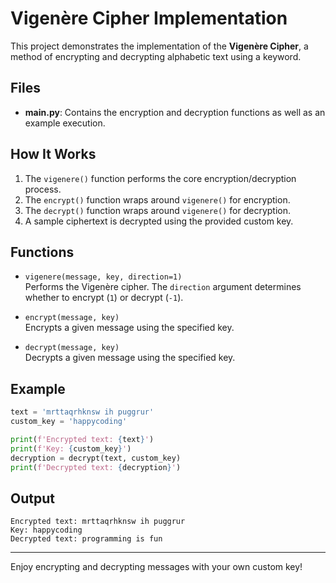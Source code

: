 # Vigenère Cipher Implementation

This project demonstrates the implementation of the **Vigenère Cipher**,
a method of encrypting and decrypting alphabetic text using a keyword.

## Files

-   **main.py**: Contains the encryption and decryption functions as
    well as an example execution.

## How It Works

1.  The `vigenere()` function performs the core encryption/decryption
    process.
2.  The `encrypt()` function wraps around `vigenere()` for encryption.
3.  The `decrypt()` function wraps around `vigenere()` for decryption.
4.  A sample ciphertext is decrypted using the provided custom key.

## Functions

-   `vigenere(message, key, direction=1)`\
    Performs the Vigenère cipher. The `direction` argument determines
    whether to encrypt (`1`) or decrypt (`-1`).

-   `encrypt(message, key)`\
    Encrypts a given message using the specified key.

-   `decrypt(message, key)`\
    Decrypts a given message using the specified key.

## Example

``` python
text = 'mrttaqrhknsw ih puggrur'
custom_key = 'happycoding'

print(f'Encrypted text: {text}')
print(f'Key: {custom_key}')
decryption = decrypt(text, custom_key)
print(f'Decrypted text: {decryption}')
```

## Output

    Encrypted text: mrttaqrhknsw ih puggrur
    Key: happycoding
    Decrypted text: programming is fun

------------------------------------------------------------------------

Enjoy encrypting and decrypting messages with your own custom key!
